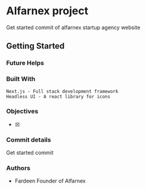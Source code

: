# Alfarnex project
Get started commit of alfarnex startup agency website

## Getting Started

### Future Helps 

### Built With

    Next.js - Full stack development framework 
    Headless UI - A react library for icons

### Objectives 

- [x]

### Commit details

Get started commit

### Authors
- Fardeen Founder of Alfarnex


